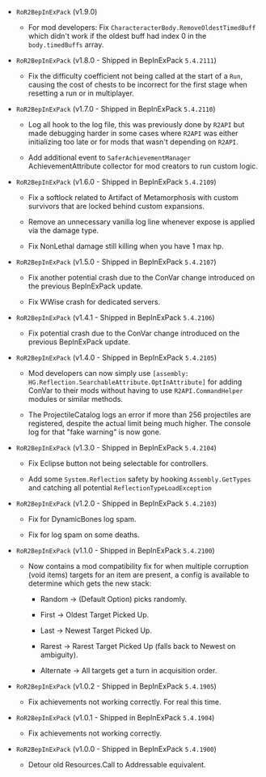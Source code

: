 -   `RoR2BepInExPack` (v1.9.0)

    -   For mod developers: Fix `CharacteracterBody.RemoveOldestTimedBuff` which didn't work if the oldest buff had index 0 in the `body.timedBuffs` array.

-   `RoR2BepInExPack` (v1.8.0 - Shipped in BepInExPack `5.4.2111`)

    -   Fix the difficulty coefficient not being called at the start of a `Run`, causing the cost of chests to be incorrect for the first stage when resetting a run or in multiplayer.

-   `RoR2BepInExPack` (v1.7.0 - Shipped in BepInExPack `5.4.2110`)

    -   Log all hook to the log file, this was previously done by `R2API` but made debugging harder in some cases where `R2API` was either initializing too late or for mods that wasn't depending on `R2API`.
    
    -   Add additional event to `SaferAchievementManager` AchievementAttribute collector for mod creators to run custom logic.

-   `RoR2BepInExPack` (v1.6.0 - Shipped in BepInExPack `5.4.2109`)

    -   Fix a softlock related to Artifact of Metamorphosis with custom survivors that are locked behind custom expansions.
    
    -   Remove an unnecessary vanilla log line whenever expose is applied via the damage type.
    
    -   Fix NonLethal damage still killing when you have 1 max hp.
        
-   `RoR2BepInExPack` (v1.5.0 - Shipped in BepInExPack `5.4.2107`)

    -   Fix another potential crash due to the ConVar change introduced on the previous BepInExPack update.
    
    -   Fix WWise crash for dedicated servers.

-   `RoR2BepInExPack` (v1.4.1 - Shipped in BepInExPack `5.4.2106`)

    -   Fix potential crash due to the ConVar change introduced on the previous BepInExPack update.

-   `RoR2BepInExPack` (v1.4.0 - Shipped in BepInExPack `5.4.2105`)

    -   Mod developers can now simply use `[assembly: HG.Reflection.SearchableAttribute.OptInAttribute]` for adding ConVar to their mods without having to use `R2API.CommandHelper` modules or similar methods.
    
    -   The ProjectileCatalog logs an error if more than 256 projectiles are registered, despite the actual limit being much higher. The console log for that "fake warning" is now gone.

-   `RoR2BepInExPack` (v1.3.0 - Shipped in BepInExPack `5.4.2104`)

    -   Fix Eclipse button not being selectable for controllers.
    
    -   Add some `System.Reflection` safety by hooking `Assembly.GetTypes` and catching all potential `ReflectionTypeLoadException`

-   `RoR2BepInExPack` (v1.2.0 - Shipped in BepInExPack `5.4.2103`)

    -   Fix for DynamicBones log spam.
    
    -   Fix for log spam on some deaths.
        
-   `RoR2BepInExPack` (v1.1.0 - Shipped in BepInExPack `5.4.2100`)

    -   Now contains a mod compatibility fix for when multiple corruption (void items) targets for an item are present, a config is available to determine which gets the new stack:
    
        -   Random -> (Default Option) picks randomly.
        
        -   First -> Oldest Target Picked Up.
        
        -   Last -> Newest Target Picked Up.
        
        -   Rarest -> Rarest Target Picked Up (falls back to Newest on ambiguity).
        
        -   Alternate -> All targets get a turn in acquisition order.

-   `RoR2BepInExPack` (v1.0.2 - Shipped in BepInExPack `5.4.1905`)

    -   Fix achievements not working correctly. For real this time.

-   `RoR2BepInExPack` (v1.0.1 - Shipped in BepInExPack `5.4.1904`)

    -   Fix achievements not working correctly.

-   `RoR2BepInExPack` (v1.0.0 - Shipped in BepInExPack `5.4.1900`)

    -   Detour old Resources.Call to Addressable equivalent.
